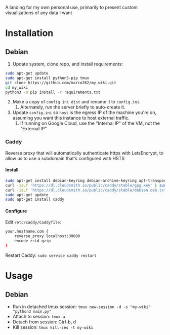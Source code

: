 A landing for my own personal use, primarily to present custom visualizations of any data I want

# Installation

## Debian

1. Update system, clone repo, and install requirements:  
```bash
sudo apt-get update
sudo apt-get install python3-pip tmux
git clone https://github.com/marco262/my_wiki.git
cd my_wiki
python3 -m pip install -r requirements.txt
```
2. Make a copy of `config.ini.dist` and rename it to `config.ini`.
   1. Alternately, run the server briefly to auto-create it.
3. Update `config.ini` so `host` is the egress IP of the machine you're on, assuming you want this instance to host external traffic.
   1. If running on Google Cloud, use the "Internal IP" of the VM, not the "External IP"

### Caddy

Reverse proxy that will automatically authenticate https with LetsEncrypt, to allow us to use a subdomain that's configured with HSTS

#### Install

```bash
sudo apt-get install debian-keyring debian-archive-keyring apt-transport-https
curl -1sLf 'https://dl.cloudsmith.io/public/caddy/stable/gpg.key' | sudo gpg --dearmor -o /usr/share/keyrings/caddy-stable-archive-keyring.gpg
curl -1sLf 'https://dl.cloudsmith.io/public/caddy/stable/debian.deb.txt' | sudo tee /etc/apt/sources.list.d/caddy-stable.list
sudo apt-get update
sudo apt-get install caddy
```

#### Configure

Edit `/etc/caddy/Caddyfile`:

```bash
your.hostname.com {
    reverse_proxy localhost:30000
    encode zstd gzip
}
```

Restart Caddy: `sudo service caddy restart`

# Usage

## Debian

* Run in detached tmux session: `tmux new-session -d -s "my-wiki" "python3 main.py"`
* Attach to session: `tmux a`
* Detach from session: Ctrl-b, d
* Kill session: `tmux kill-ses -t my-wiki`
